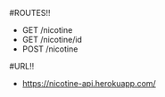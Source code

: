 #ROUTES!!
  * GET /nicotine
  * GET /nicotine/id
  * POST /nicotine

#URL!!
  * https://nicotine-api.herokuapp.com/
